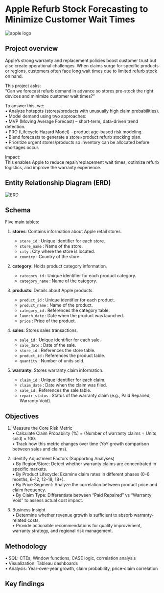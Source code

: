 # Apple Refurb Stock Forecasting to Minimize Customer Wait Times
![apple logo](https://github.com/jumooon/apple_sales_analysis/blob/main/Apple_Changsha_RetailTeamMembers_09012021_big.jpg.slideshow-xlarge_2x.jpg)
## Project overview

Apple’s strong warranty and replacement policies boost customer trust but also create operational challenges. When claims surge for specific products or regions, customers often face long wait times due to limited refurb stock on hand.  

This project asks:  
“Can we forecast refurb demand in advance so stores pre-stock the right devices and minimize customer wait times?”  

To answer this, we:  
	•	Analyze hotspots (stores/products with unusually high claim probabilities).  
	•	Model demand using two approaches:  
	•	MVP (Moving Average Forecast) – short-term, data-driven trend detection.  
	•	PRO (Lifecycle Hazard Model) – product age-based risk modeling.  
	•	Blend forecasts to generate a store×product refurb stocking plan.  
	•	Prioritize urgent stores/products so inventory can be allocated before shortages occur.  

Impact:  
This enables Apple to reduce repair/replacement wait times, optimize refurb logistics, and improve the warranty experience.  

## Entity Relationship Diagram (ERD)
![ERD](https://github.com/jumooon/apple_sales_analysis/blob/main/erd.png)

## Schema

Five main tables:

1. **stores**: Contains information about Apple retail stores.
   - `store_id` : Unique identifier for each store.
   - `store_name` : Name of the store.
   - `city` : City where the store is located.
   - `country` : Country of the store.

2. **category**: Holds product category information.
   - `category_id` : Unique identifier for each product category.
   - `category_name` : Name of the category.

3. **products**: Details about Apple products.
   - `product_id` : Unique identifier for each product.
   - `product_name` : Name of the product.
   - `category_id` : References the category table.
   - `launch_date` : Date when the product was launched.
   - `price` : Price of the product.

4. **sales**: Stores sales transactions.
   - `sale_id` : Unique identifier for each sale.
   - `sale_date` : Date of the sale.
   - `store_id` : References the store table.
   - `product_id` : References the product table.
   - `quantity` : Number of units sold.

5. **warranty**: Stores warranty claim information.
   - `claim_id` : Unique identifier for each claim.
   - `claim_date` : Date when the claim was filed.
   - `sale_id` : References the sale table.
   - `repair_status` : Status of the warranty claim (e.g., Paid Repaired, Warranty Void).

## Objectives

1.	Measure the Core Risk Metric  
	•	Calculate Claim Probability (%) = (Number of warranty claims ÷ Units sold) × 100.  
	•	Track how this metric changes over time (YoY growth comparison between sales and claims).

2.	Identify Adjustment Factors (Supporting Analyses)  
	•	By Region/Store: Detect whether warranty claims are concentrated in specific markets.  
	•	By Product Lifecycle: Examine claim rates in different phases (0–6 months, 6–12, 12–18, 18+).  
	•	By Price Segment: Analyze the correlation between product price and claim frequency.  
	•	By Claim Type: Differentiate between “Paid Repaired” vs “Warranty Void” to assess actual cost impact.

3.	Business Insight  
	•	Determine whether revenue growth is sufficient to absorb warranty-related costs.  
	•	Provide actionable recommendations for quality improvement, warranty strategy, and regional risk management.

## Methodology
   •	SQL: CTEs, Window functions, CASE logic, correlation analysis  
	•	Visualization: Tableau dashboards  
	•	Analysis: Year-over-year growth, claim probability, price-claim correlation  

## Key findings
